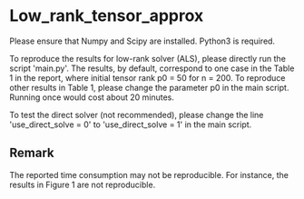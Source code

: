 # Low_rank_tensor_approx


Please ensure that Numpy and Scipy are installed. Python3 is required.
  
To reproduce the results for low-rank solver (ALS), please directly run the script 'main.py'. The results, by default, correspond to one case in the Table 1 in the report, where initial tensor rank p0 = 50 for n = 200. To reproduce other results in Table 1, please change the parameter p0 in the main script. Running once would cost about 20 minutes.  

To test the direct solver (not recommended), please change the line 'use_direct_solve = 0' to 'use_direct_solve = 1' in the main script.  

## Remark
The reported time consumption may not be reproducible. For instance, the results in Figure 1 are not reproducible.
